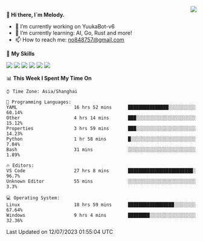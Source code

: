 <a href="#">
  <img align="right" src="https://github-readme-stats.vercel.app/api?username=melodyyuuka&count_private=true&show_icons=true" />
</a>

**👋 Hi there, I`m Melody.**

- 🔭 I’m currently working on YuukaBot-v6
- 🌱 I’m currently learning: AI, Go, Rust and more!
- 📫 How to reach me: no848757@gmail.com

🌟 **My Skills** 

![](https://img.shields.io/badge/-Python-3e74a2?style=flat-square&logo=Python&logoColor=fff)
![](https://img.shields.io/badge/-Java-007396?style=flat-square&logo=OpenJDK&logoColor=fff)
![](https://img.shields.io/badge/-Node.js-339933?style=flat-square&logo=Node.js&logoColor=fff)
![](https://img.shields.io/badge/-Git-f05032?style=flat-square&logo=git&logoColor=fff)
![](https://img.shields.io/badge/-PostgreSQL-4169e1?style=flat-square&logo=PostgreSQL&logoColor=fff)
![](https://img.shields.io/badge/-VSCode-007acc?style=flat-square&logo=Visual-Studio-Code&logoColor=fff)


<!--START_SECTION:waka-->
📊 **This Week I Spent My Time On** 

```text
⌚︎ Time Zone: Asia/Shanghai

💬 Programming Languages: 
YAML                     16 hrs 52 mins      ███████████████░░░░░░░░░░   60.14% 
Other                    4 hrs 14 mins       ███░░░░░░░░░░░░░░░░░░░░░░   15.12% 
Properties               3 hrs 59 mins       ███░░░░░░░░░░░░░░░░░░░░░░   14.23% 
Python                   1 hr 58 mins        █░░░░░░░░░░░░░░░░░░░░░░░░   7.04% 
Bash                     31 mins             ░░░░░░░░░░░░░░░░░░░░░░░░░   1.89%

🔥 Editors: 
VS Code                  27 hrs 8 mins       ████████████████████████░   96.7% 
Unknown Editor           55 mins             ░░░░░░░░░░░░░░░░░░░░░░░░░   3.3%

💻 Operating System: 
Linux                    18 hrs 59 mins      █████████████████░░░░░░░░   67.64% 
Windows                  9 hrs 4 mins        ████████░░░░░░░░░░░░░░░░░   32.36%

```


 Last Updated on 12/07/2023 01:55:04 UTC
<!--END_SECTION:waka-->
